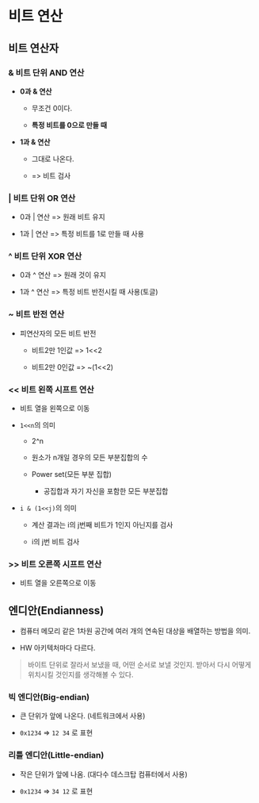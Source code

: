 # 비트 연산

## 비트 연산자

### & 비트 단위 AND 연산

- **0과 & 연산**
    
    - 무조건 0이다.
    
    - **특정 비트를 0으로 만들 때**

- **1과 & 연산**

    - 그대로 나온다. 
    
    - => 비트 검사

### | 비트 단위 OR 연산

- 0과 | 연산 => 원래 비트 유지

- 1과 | 연산 => 특정 비트를 1로 만들 때 사용

### ^ 비트 단위 XOR 연산

- 0과 ^ 연산 => 원래 것이 유지

- 1과 ^ 연산 => 특정 비트 반전시킬 때 사용(토글)

### ~ 비트 반전 연산

- 피연산자의 모든 비트 반전

    - 비트2만 1인값 => 1<<2

    - 비트2만 0인값 => ~(1<<2)

### << 비트 왼쪽 시프트 연산

- 비트 열을 왼쪽으로 이동

- `1<<n`의 의미

    -  2^n 

    - 원소가 n개일 경우의 모든 부분집합의 수

    - Power set(모든 부분 집합)

        - 공집합과 자기 자신을 포함한 모든 부분집합

- `i & (1<<j)`의 의미

    - 계산 결과는 i의 j번째 비트가 1인지 아닌지를 검사

    - i의 j번 비트 검사

### >> 비트 오른쪽 시프트 연산

- 비트 열을 오른쪽으로 이동

## 엔디안(Endianness)

- 컴퓨터 메모리 같은 1차원 공간에 여러 개의 연속된 대상을 배열하는 방법을 의미.

- HW 아키텍처마다 다르다.

> 바이트 단위로 잘라서 보냈을 때, 어떤 순서로 보낼 것인지. 받아서 다시 어떻게 위치시킬 것인지를 생각해볼 수 있다.

### 빅 엔디안(Big-endian)

- 큰 단위가 앞에 나온다. (네트워크에서 사용)

- `0x1234` => `12 34` 로 표현

### 리틀 엔디안(Little-endian)

- 작은 단위가 앞에 나옴. (대다수 데스크탑 컴퓨터에서 사용)

- `0x1234` => `34 12` 로 표현